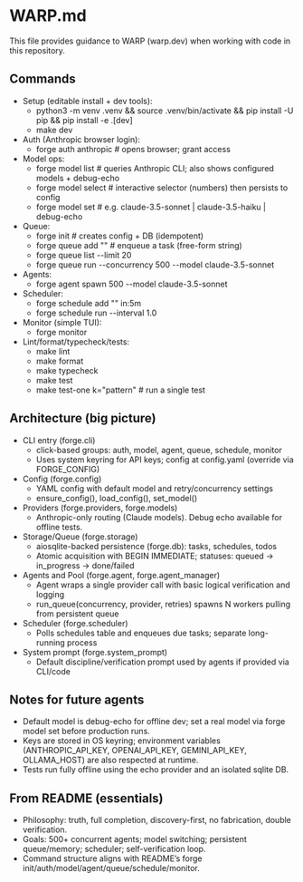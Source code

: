 # WARP.md

This file provides guidance to WARP (warp.dev) when working with code in this repository.

## Commands

- Setup (editable install + dev tools):
  - python3 -m venv .venv && source .venv/bin/activate && pip install -U pip && pip install -e .[dev]
  - make dev
- Auth (Anthropic browser login):
  - forge auth anthropic       # opens browser; grant access
- Model ops:
  - forge model list           # queries Anthropic CLI; also shows configured models + debug-echo
  - forge model select         # interactive selector (numbers) then persists to config
  - forge model set <model>    # e.g. claude-3.5-sonnet | claude-3.5-haiku | debug-echo
- Queue:
  - forge init                 # creates config + DB (idempotent)
  - forge queue add "<task>"   # enqueue a task (free-form string)
  - forge queue list --limit 20
  - forge queue run --concurrency 500 --model claude-3.5-sonnet
- Agents:
  - forge agent spawn 500 --model claude-3.5-sonnet
- Scheduler:
  - forge schedule add "<task>" in:5m
  - forge schedule run --interval 1.0
- Monitor (simple TUI):
  - forge monitor
- Lint/format/typecheck/tests:
  - make lint
  - make format
  - make typecheck
  - make test
  - make test-one k="pattern"   # run a single test

## Architecture (big picture)

- CLI entry (forge.cli)
  - click-based groups: auth, model, agent, queue, schedule, monitor
  - Uses system keyring for API keys; config at config.yaml (override via FORGE_CONFIG)
- Config (forge.config)
  - YAML config with default model and retry/concurrency settings
  - ensure_config(), load_config(), set_model()
- Providers (forge.providers, forge.models)
  - Anthropic-only routing (Claude models). Debug echo available for offline tests.
- Storage/Queue (forge.storage)
  - aiosqlite-backed persistence (forge.db): tasks, schedules, todos
  - Atomic acquisition with BEGIN IMMEDIATE; statuses: queued → in_progress → done/failed
- Agents and Pool (forge.agent, forge.agent_manager)
  - Agent wraps a single provider call with basic logical verification and logging
  - run_queue(concurrency, provider, retries) spawns N workers pulling from persistent queue
- Scheduler (forge.scheduler)
  - Polls schedules table and enqueues due tasks; separate long-running process
- System prompt (forge.system_prompt)
  - Default discipline/verification prompt used by agents if provided via CLI/code

## Notes for future agents

- Default model is debug-echo for offline dev; set a real model via forge model set <model> before production runs.
- Keys are stored in OS keyring; environment variables (ANTHROPIC_API_KEY, OPENAI_API_KEY, GEMINI_API_KEY, OLLAMA_HOST) are also respected at runtime.
- Tests run fully offline using the echo provider and an isolated sqlite DB.

## From README (essentials)

- Philosophy: truth, full completion, discovery-first, no fabrication, double verification.
- Goals: 500+ concurrent agents; model switching; persistent queue/memory; scheduler; self-verification loop.
- Command structure aligns with README’s forge init/auth/model/agent/queue/schedule/monitor.
